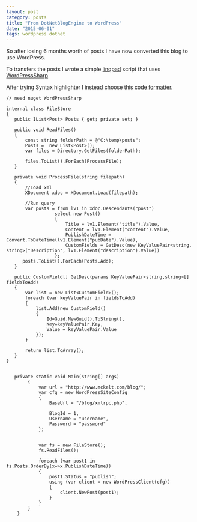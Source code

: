 ```yaml
---
layout: post
category: posts
title: "From DotNetBlogEngine to WordPress"
date: "2015-06-01"
tags: wordpress dotnet
---
```


So after losing 6 months worth of posts I have now converted this blog to use WordPress.

To transfers the posts I wrote a simple [linqpad](https://gist.github.com/chrismckelt/31a3c5ea9114f28f3170) script that uses [WordPressSharp](WordPressSharp)

After trying Syntax highlighter I instead choose this [code formatter.](https://code.google.com/p/codeformatterpluginforwindowslivewriter/downloads/detail?name=CodeFormatterPluginSetup2.5.1.msi&can=2&q=)

```
// need nuget WordPressSharp

internal class FileStore
{
   public IList<Post> Posts { get; private set; }

   public void ReadFiles()
   {
       const string folderPath = @"C:\temp\posts";
       Posts =  new List<Post>();
       var files = Directory.GetFiles(folderPath);

       files.ToList().ForEach(ProcessFile);
   }

   private void ProcessFile(string filepath)
   {
       //Load xml
       XDocument xdoc = XDocument.Load(filepath);

       //Run query
       var posts = from lv1 in xdoc.Descendants("post")
                  select new Post()
                  {
                      Title = lv1.Element("title").Value,
                      Content = lv1.Element("content").Value,
                      PublishDateTime = Convert.ToDateTime(lv1.Element("pubDate").Value),
                      CustomFields = GetDesc(new KeyValuePair<string, string>("Description", lv1.Element("description").Value))
                  };
      posts.ToList().ForEach(Posts.Add);
   }

   public CustomField[] GetDesc(params KeyValuePair<string,string>[] fieldsToAdd)
   {
       var list = new List<CustomField>();
       foreach (var keyValuePair in fieldsToAdd)
       {
           list.Add(new CustomField()
           {
               Id=Guid.NewGuid().ToString(),
               Key=keyValuePair.Key,
               Value = keyValuePair.Value
           });
       }

       return list.ToArray();
   }
}


   private static void Main(string[] args)
        {
            var url = "http://www.mckelt.com/blog/";
            var cfg = new WordPressSiteConfig
            {
                BaseUrl = "/blog/xmlrpc.php",

                BlogId = 1,
                Username = "username",
                Password = "password"
            };


            var fs = new FileStore();
            fs.ReadFiles();

            foreach (var post1 in fs.Posts.OrderBy(x=>x.PublishDateTime))
            {
                post1.Status = "publish";
                using (var client = new WordPressClient(cfg))
                {
                    client.NewPost(post1);
                }
            }
        }
    }

```